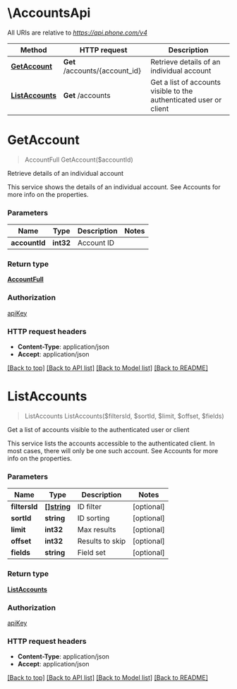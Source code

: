# \AccountsApi

All URIs are relative to *https://api.phone.com/v4*

Method | HTTP request | Description
------------- | ------------- | -------------
[**GetAccount**](AccountsApi.md#GetAccount) | **Get** /accounts/{account_id} | Retrieve details of an individual account
[**ListAccounts**](AccountsApi.md#ListAccounts) | **Get** /accounts | Get a list of accounts visible to the authenticated user or client


# **GetAccount**
> AccountFull GetAccount($accountId)

Retrieve details of an individual account

This service shows the details of an individual account. See Accounts for more info on the properties.


### Parameters

Name | Type | Description  | Notes
------------- | ------------- | ------------- | -------------
 **accountId** | **int32**| Account ID | 

### Return type

[**AccountFull**](AccountFull.md)

### Authorization

[apiKey](../README.md#apiKey)

### HTTP request headers

 - **Content-Type**: application/json
 - **Accept**: application/json

[[Back to top]](#) [[Back to API list]](../README.md#documentation-for-api-endpoints) [[Back to Model list]](../README.md#documentation-for-models) [[Back to README]](../README.md)

# **ListAccounts**
> ListAccounts ListAccounts($filtersId, $sortId, $limit, $offset, $fields)

Get a list of accounts visible to the authenticated user or client

This service lists the accounts accessible to the authenticated client. In most cases, there will only be one such account. See Accounts for more info on the properties.


### Parameters

Name | Type | Description  | Notes
------------- | ------------- | ------------- | -------------
 **filtersId** | [**[]string**](string.md)| ID filter | [optional] 
 **sortId** | **string**| ID sorting | [optional] 
 **limit** | **int32**| Max results | [optional] 
 **offset** | **int32**| Results to skip | [optional] 
 **fields** | **string**| Field set | [optional] 

### Return type

[**ListAccounts**](ListAccounts.md)

### Authorization

[apiKey](../README.md#apiKey)

### HTTP request headers

 - **Content-Type**: application/json
 - **Accept**: application/json

[[Back to top]](#) [[Back to API list]](../README.md#documentation-for-api-endpoints) [[Back to Model list]](../README.md#documentation-for-models) [[Back to README]](../README.md)

